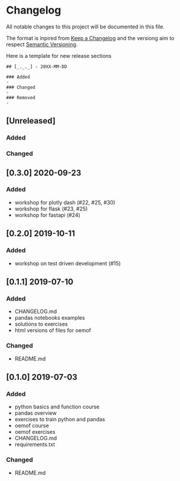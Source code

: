 # Changelog
All notable changes to this project will be documented in this file.

The format is inpired from [Keep a Changelog](http://keepachangelog.com/en/1.0.0/)
and the versiong aim to respect [Semantic Versioning](http://semver.org/spec/v2.0.0.html).

Here is a template for new release sections

```
## [_._._] - 20XX-MM-DD

### Added
-
### Changed
-
### Removed
-
```
## [Unreleased]

### Added

### Changed

## [0.3.0] 2020-09-23

### Added
- workshop for plotly dash (#22, #25, #30)
- workshop for flask (#23, #25)
- workshop for fastapi (#24)


## [0.2.0] 2019-10-11

### Added
- workshop on test driven development (#15)

## [0.1.1] 2019-07-10

### Added
- CHANGELOG.md
- pandas notebooks examples
- solutions to exercises
- html versions of files for oemof

### Changed
- README.md

## [0.1.0] 2019-07-03

### Added
- python basics and function course
- pandas overview
- exercises to train python and pandas
- oemof course
- oemof exercises
- CHANGELOG.md
- requirements.txt
### Changed
- README.md
